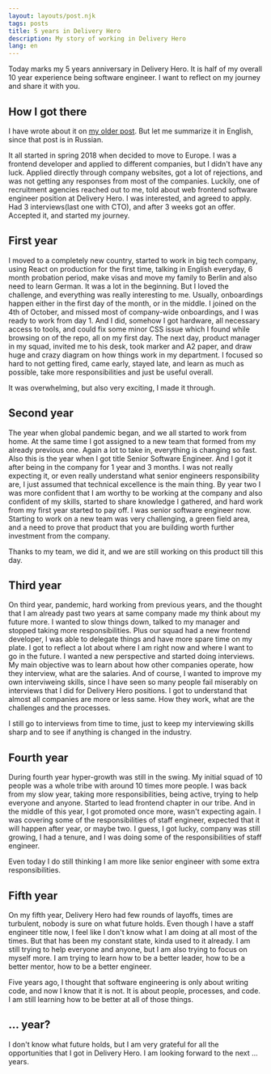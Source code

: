 ```yaml
---
layout: layouts/post.njk
tags: posts
title: 5 years in Delivery Hero
description: My story of working in Delivery Hero
lang: en
---
```


Today marks my 5 years anniversary in Delivery Hero. It is half of my overall 10 year experience being software engineer. I want to reflect on my journey and share it with you.

## How I got there

I have wrote about it on [my older post](https://jarjan.xyz/post/jjermany/). But let me summarize it in English, since that post is in Russian.

It all started in spring 2018 when decided to move to Europe. I was a frontend developer and applied to different companies, but I didn't have any luck. Applied directly through company websites, got a lot of rejections, and was not getting any responses from most of the companies. Luckily, one of recruitment agencies reached out to me, told about web frontend software engineer position at Delivery Hero. I was interested, and agreed to apply. Had 3 interviews(last one with CTO), and after 3 weeks got an offer. Accepted it, and started my journey.

## First year

I moved to a completely new country, started to work in big tech company, using React on production for the first time, talking in English everyday, 6 month probation period, make visas and move my family to Berlin and also need to learn German. It was a lot in the beginning. But I loved the challenge, and everything was really interesting to me. Usually, onboardings happen either in the first day of the month, or in the middle. I joined on the 4th of October, and missed most of company-wide onboardings, and I was ready to work from day 1. And I did, somehow I got hardware, all necessary access to tools, and could fix some minor CSS issue which I found while browsing on of the repo, all on my first day. The next day, product manager in my squad, invited me to his desk, took marker and A2 paper, and draw huge and crazy diagram on how things work in my department. I focused so hard to not getting fired, came early, stayed late, and learn as much as possible, take more responsibilities and just be useful overall.

It was overwhelming, but also very exciting, I made it through.

## Second year

The year when global pandemic began, and we all started to work from home. At the same time I got assigned to a new team that formed from my already previous one. Again a lot to take in, everything is changing so fast. Also this is the year when I got title Senior Software Engineer. And I got it after being in the company for 1 year and 3 months. I was not really expecting it, or even really understand what senior engineers responsibility are, I just assumed that technical excellence is the main thing. By year two I was more confident that I am worthy to be working at the company and also confident of my skills, started to share knowledge I gathered, and hard work from my first year started to pay off. I was senior software engineer now. Starting to work on a new team was very challenging, a green field area, and a need to prove that product that you are building worth further investment from the company.

Thanks to my team, we did it, and we are still working on this product till this day.

## Third year

On third year, pandemic, hard working from previous years, and the thought that I am already past two years at same company made my think about my future more. I wanted to slow things down, talked to my manager and stopped taking more responsibilities. Plus our squad had a new frontend developer, I was able to delegate things and have more spare time on my plate. I got to reflect a lot about where I am right now and where I want to go in the future. I wanted a new perspective and started doing interviews. My main objective was to learn about how other companies operate, how they interview, what are the salaries. And of course, I wanted to improve my own interviweing skills, since I have seen so many people fail miserably on interviews that I did for Delivery Hero positions. I got to understand that almost all companies are more or less same. How they work, what are the challenges and the processes.

I still go to interviews from time to time, just to keep my interviewing skills sharp and to see if anything is changed in the industry.

## Fourth year

During fourth year hyper-growth was still in the swing. My initial squad of 10 people was a whole tribe with around 10 times more people. I was back from my slow year, taking more responsibilities, being active, trying to help everyone and anyone. Started to lead frontend chapter in our tribe. And in the middle of this year, I got promoted once more, wasn't expecting again. I was covering some of the responsibilities of staff engineer, expected that it will happen after year, or maybe two. I guess, I got lucky, company was still growing, I had a tenure, and I was doing some of the responsibilities of staff engineer.

Even today I do still thinking I am more like senior engineer with some extra responsibilities.

## Fifth year

On my fifth year, Delivery Hero had few rounds of layoffs, times are turbulent, nobody is sure on what future holds. Even though I have a staff engineer title now, I feel like I don't know what I am doing at all most of the times. But that has been my constant state, kinda used to it already. I am still trying to help everyone and anyone, but I am also trying to focus on myself more. I am trying to learn how to be a better leader, how to be a better mentor, how to be a better engineer.

Five years ago, I thought that software engineering is only about writing code, and now I know that it is not. It is about people, processes, and code. I am still learning how to be better at all of those things.

## ... year?

I don't know what future holds, but I am very grateful for all the opportunities that I got in Delivery Hero. I am looking forward to the next ... years.
